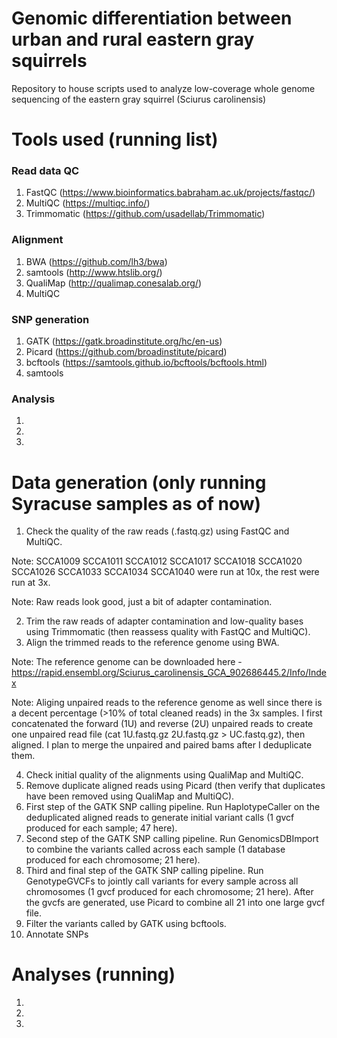 # Genomic differentiation between urban and rural eastern gray squirrels #
Repository to house scripts used to analyze low-coverage whole genome sequencing of the eastern gray squirrel (Sciurus carolinensis)

# Tools used (running list) #
### Read data QC ###
1) FastQC (https://www.bioinformatics.babraham.ac.uk/projects/fastqc/)
2) MultiQC (https://multiqc.info/)
3) Trimmomatic (https://github.com/usadellab/Trimmomatic)
### Alignment ###
1) BWA (https://github.com/lh3/bwa)
2) samtools (http://www.htslib.org/)
3) QualiMap (http://qualimap.conesalab.org/)
4) MultiQC
### SNP generation ###
1) GATK (https://gatk.broadinstitute.org/hc/en-us)
2) Picard (https://github.com/broadinstitute/picard)
3) bcftools (https://samtools.github.io/bcftools/bcftools.html)
4) samtools
### Analysis ###
1)
2)
3)

# Data generation (only running Syracuse samples as of now) #
1) Check the quality of the raw reads (.fastq.gz) using FastQC and MultiQC.

Note: SCCA1009 SCCA1011 SCCA1012 SCCA1017 SCCA1018 SCCA1020 SCCA1026 SCCA1033 SCCA1034 SCCA1040 were run at 10x, the rest were run at 3x.

Note: Raw reads look good, just a bit of adapter contamination.

2) Trim the raw reads of adapter contamination and low-quality bases using Trimmomatic (then reassess quality with FastQC and MultiQC).
3) Align the trimmed reads to the reference genome using BWA.

Note: The reference genome can be downloaded here - https://rapid.ensembl.org/Sciurus_carolinensis_GCA_902686445.2/Info/Index

Note: Aliging unpaired reads to the reference genome as well since there is a decent percentage (>10% of total cleaned reads) in the 3x samples. I first concatenated the forward (1U) and reverse (2U) unpaired reads to create one unpaired read file (cat 1U.fastq.gz 2U.fastq.gz > UC.fastq.gz), then aligned. I plan to merge the unpaired and paired bams after I deduplicate them.

4) Check initial quality of the alignments using QualiMap and MultiQC.
5) Remove duplicate aligned reads using Picard (then verify that duplicates have been removed using QualiMap and MultiQC).
6) First step of the GATK SNP calling pipeline. Run HaplotypeCaller on the deduplicated aligned reads to generate initial variant calls (1 gvcf produced for each sample; 47 here).
7) Second step of the GATK SNP calling pipeline. Run GenomicsDBImport to combine the variants called across each sample (1 database produced for each chromosome; 21 here).
8) Third and final step of the GATK SNP calling pipeline. Run GenotypeGVCFs to jointly call variants for every sample across all chromosomes (1 gvcf produced for each chromosome; 21 here). After the gvcfs are generated, use Picard to combine all 21 into one large gvcf file.
9) Filter the variants called by GATK using bcftools.
10) Annotate SNPs

# Analyses (running) #
1)
2)
3)

